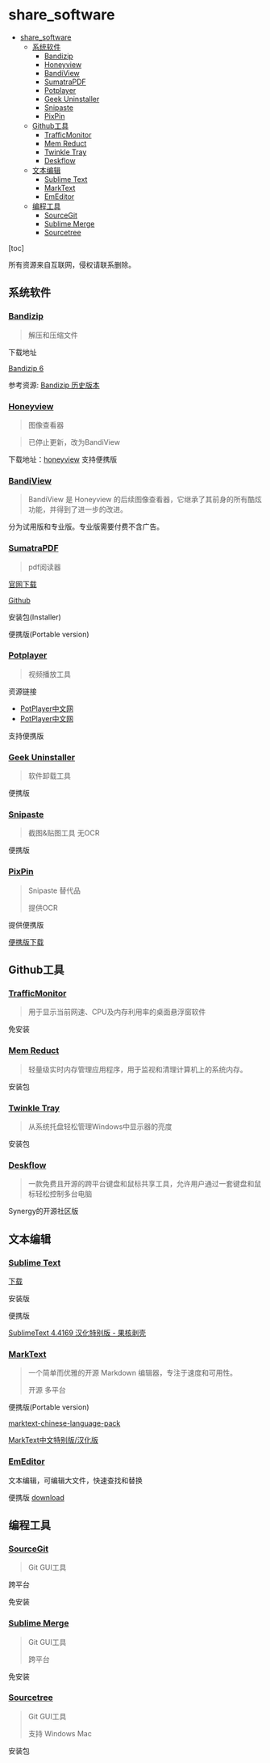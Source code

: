 # share_software
- [share\_software](#share_software)
  - [系统软件](#系统软件)
    - [Bandizip](#bandizip)
    - [Honeyview](#honeyview)
    - [BandiView](#bandiview)
    - [SumatraPDF](#sumatrapdf)
    - [Potplayer](#potplayer)
    - [Geek Uninstaller](#geek-uninstaller)
    - [Snipaste](#snipaste)
    - [PixPin](#pixpin)
  - [Github工具](#github工具)
    - [TrafficMonitor](#trafficmonitor)
    - [Mem Reduct](#mem-reduct)
    - [Twinkle Tray](#twinkle-tray)
    - [Deskflow](#deskflow)
  - [文本编辑](#文本编辑)
    - [Sublime Text](#sublime-text)
    - [MarkText](#marktext)
    - [EmEditor](#emeditor)
  - [编程工具](#编程工具)
    - [SourceGit](#sourcegit)
    - [Sublime Merge](#sublime-merge)
    - [Sourcetree](#sourcetree)

[toc]

所有资源来自互联网，侵权请联系删除。

## 系统软件

### [Bandizip](https://www.bandisoft.com/bandizip/)
> 解压和压缩文件

下载地址

[Bandizip 6](https://www.bandisoft.com/bandizip/old/6/)

参考资源: [Bandizip 历史版本](https://github.com/FlatWhite233/bandizip-6.x)

### [Honeyview](https://www.bandisoft.com/honeyview/)
> 图像查看器

> 已停止更新，改为BandiView

下载地址：[honeyview](https://www.bandisoft.com/honeyview/)
支持便携版

### [BandiView](https://www.bandisoft.com/bandiview/)
> BandiView 是 Honeyview 的后续图像查看器，它继承了其前身的所有酷炫功能，并得到了进一步的改进。

分为试用版和专业版。专业版需要付费不含广告。

### [SumatraPDF](https://www.sumatrapdfreader.org/free-pdf-reader)

> pdf阅读器

[官网下载](https://www.sumatrapdfreader.org/download-free-pdf-viewer)

[Github](https://github.com/sumatrapdfreader/sumatrapdf)

安装包(Installer)

便携版(Portable version)

### [Potplayer](https://potplayer.daum.net/?lang=zh_CN)

> 视频播放工具
>

资源链接
- [PotPlayer中文网
](http://www.potplayercn.com/download)
- [PotPlayer中文网](https://potplayer.org/category-3.html)

支持便携版

### [Geek Uninstaller](https://geekuninstaller.com/)

> 软件卸载工具
>

便携版

### [Snipaste](https://www.snipaste.com/)

> 截图&贴图工具
> 无OCR

便携版

### [PixPin](https://pixpinapp.com/)

> Snipaste 替代品
>
> 提供OCR
>

提供便携版

[便携版下载](https://txc.qq.com/products/614512)


## Github工具

### [TrafficMonitor](https://github.com/zhongyang219/TrafficMonitor)
> 用于显示当前网速、CPU及内存利用率的桌面悬浮窗软件

免安装

### [Mem Reduct](https://github.com/henrypp/memreduct)

> 轻量级实时内存管理应用程序，用于监视和清理计算机上的系统内存。

安装包

### [Twinkle Tray](https://github.com/xanderfrangos/twinkle-tray)

> 从系统托盘轻松管理Windows中显示器的亮度

安装包

### [Deskflow](https://github.com/deskflow/deskflow)

> 一款免费且开源的跨平台键盘和鼠标共享工具，允许用户通过一套键盘和鼠标轻松控制多台电脑

Synergy的开源社区版

## 文本编辑

### [Sublime Text](https://www.sublimetext.com/)

[下载](https://www.sublimetext.com/download)

安装版

便携版

[SublimeText 4.4169 汉化特别版 - 果核剥壳](https://www.ghxi.com/sublimetext4.html)

### [MarkText](https://github.com/marktext/marktext)

> 一个简单而优雅的开源 Markdown 编辑器，专注于速度和可用性。
> 
> 开源 多平台

便携版(Portable version)

[marktext-chinese-language-pack
](https://github.com/chinayangxiaowei/marktext-chinese-language-pack)

[MarkText中文特别版/汉化版
](https://github.com/topabomb/marktext-specialedition)

### [EmEditor](https://www.emeditor.com/)

文本编辑，可编辑大文件，快速查找和替换

便携版
[download](https://www.emeditor.com/download/)

## 编程工具

### [SourceGit](https://github.com/sourcegit-scm/sourcegit)

> Git GUI工具

跨平台

免安装

### [Sublime Merge](https://www.sublimemerge.com/)

> Git GUI工具
> 
> 跨平台

免安装

### [Sourcetree](https://www.sourcetreeapp.com/)

> Git GUI工具
> 
> 支持 Windows Mac

安装包

